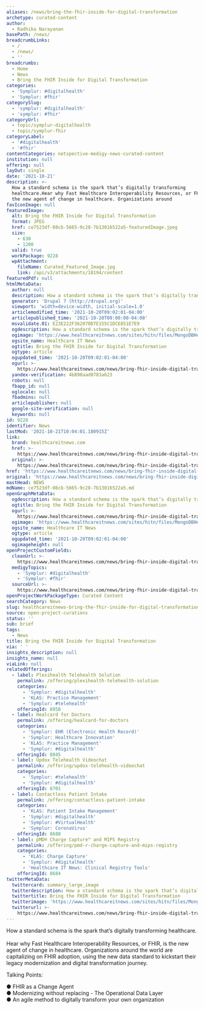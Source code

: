 ```yaml
---
aliases: /news/bring-the-fhir-inside-for-digital-transformation
archetype: curated-content
author:
  - Radhika Narayanan
basePath: /news/
breadcrumbLinks:
  - /
  - /news/
  - ''
breadcrumbs:
  - Home
  - News
  - Bring the FHIR Inside for Digital Transformation
categories:
  - 'Symplur: #digitalhealth'
  - 'Symplur: #fhir'
categorySlug:
  - 'symplur: #digitalhealth'
  - 'symplur: #fhir'
categoryUrl:
  - topic/symplur-digitalhealth
  - topic/symplur-fhir
categoryLabel:
  - '#digitalhealth'
  - '#fhir'
contentCategories: netspective-medigy-news-curated-content
institution: null
offering: null
layOut: single
date: '2021-10-21'
description: >-
  How a standard schema is the spark that’s digitally transforming
  healthcare.Hear why Fast Healthcare Interoperability Resources, or FHIR, is
  the new agent of change in healthcare. Organizations around
favIconImage: null
featuredImage:
  alt: Bring the FHIR Inside for Digital Transformation
  format: JPEG
  href: ce7523df-08cb-5665-9c28-7b13016522a5-featuredImage.jpeg
  size:
    - 630
    - 1200
  valid: true
  workPackage: 9228
  wpAttachment:
    fileName: Curated_Featured_Image.jpg
    link: /api/v3/attachments/18194/content
featuredPdf: null
htmlMetaData:
  author: null
  description: How a standard schema is the spark that’s digitally transforming healthcare.
  generator: 'Drupal 7 (http://drupal.org)'
  viewport: 'width=device-width, initial-scale=1.0'
  articlemodified_time: '2021-10-20T09:02:01-04:00'
  articlepublished_time: '2021-10-20T09:00:00-04:00'
  msvalidate.01: E23E222F362070D7E155C1DCE851E7E9
  ogdescription: How a standard schema is the spark that’s digitally transforming healthcare.
  ogimage: 'https://www.healthcareitnews.com/sites/hitn/files/MongoDBHero2.jpg'
  ogsite_name: Healthcare IT News
  ogtitle: Bring the FHIR Inside for Digital Transformation
  ogtype: article
  ogupdated_time: '2021-10-20T09:02:01-04:00'
  ogurl: >-
    https://www.healthcareitnews.com/news/bring-fhir-inside-digital-transformation
  yandex-verification: 4b898aad0783a623
  robots: null
  fbapp_id: null
  oglocale: null
  fbadmins: null
  articlepublisher: null
  google-site-verification: null
  keywords: null
id: 9228
identifier: News
lastMod: '2021-10-21T10:04:01.180915Z'
link:
  brand: healthcareitnews.com
  href: >-
    https://www.healthcareitnews.com/news/bring-fhir-inside-digital-transformation
  original: >-
    https://www.healthcareitnews.com/news/bring-fhir-inside-digital-transformation
href: 'https://www.healthcareitnews.com/news/bring-fhir-inside-digital-transformation'
original: 'https://www.healthcareitnews.com/news/bring-fhir-inside-digital-transformation'
mastHead: NEWS
mdName: ce7523df-08cb-5665-9c28-7b13016522a5.md
openGraphMetaData:
  ogdescription: How a standard schema is the spark that’s digitally transforming healthcare.
  ogtitle: Bring the FHIR Inside for Digital Transformation
  ogurl: >-
    https://www.healthcareitnews.com/news/bring-fhir-inside-digital-transformation
  ogimage: 'https://www.healthcareitnews.com/sites/hitn/files/MongoDBHero2.jpg'
  ogsite_name: Healthcare IT News
  ogtype: article
  ogupdated_time: '2021-10-20T09:02:01-04:00'
  ogimageheight: null
openProjectCustomFields:
  cleanUrl: >-
    https://www.healthcareitnews.com/news/bring-fhir-inside-digital-transformation
  medigyTopics:
    - 'Symplur: #digitalhealth'
    - 'Symplur: #fhir'
  sourceUrl: >-
    https://www.healthcareitnews.com/news/bring-fhir-inside-digital-transformation
openProjectWorkPackageType: Curated Content
searchCategory: News
slug: healthcareitnews-bring-the-fhir-inside-for-digital-transformation
source: open-project-curations
status: ''
sub: brief
tags:
  - News
title: Bring the FHIR Inside for Digital Transformation
via: ' '
insights_description: null
insights_name: null
viaLink: null
relatedOfferings:
  - label: Plexihealth Telehealth Solution
    permalink: /offering/plexihealth-telehealth-solution
    categories:
      - 'Symplur: #digitalhealth'
      - 'KLAS: Practice Management'
      - 'Symplur: #telehealth'
    offeringId: 8958
  - label: Healcard for Doctors
    permalink: /offering/healcard-for-doctors
    categories:
      - 'Symplur: EHR (Electronic Health Record)'
      - 'Symplur: Healthcare Innovation'
      - 'KLAS: Practice Management'
      - 'Symplur: #digitalhealth'
    offeringId: 8845
  - label: Updox Telehealth Videochat
    permalink: /offering/updox-telehealth-videochat
    categories:
      - 'Symplur: #telehealth'
      - 'Symplur: #digitalhealth'
    offeringId: 8701
  - label: Contactless Patient Intake
    permalink: /offering/contactless-patient-intake
    categories:
      - 'KLAS: Patient Intake Management'
      - 'Symplur: #digitalhealth'
      - 'Symplur: #VirtualHealth'
      - 'Symplur: CoronaVirus'
    offeringId: 8688
  - label: pMD® Charge Capture™ and MIPS Registry
    permalink: /offering/pmd-r-charge-capture-and-mips-registry
    categories:
      - 'KLAS: Charge Capture'
      - 'Symplur: #digitalhealth'
      - 'Healthcare IT News: Clinical Registry Tools'
    offeringId: 8684
twitterMetaData:
  twittercard: summary_large_image
  twitterdescription: How a standard schema is the spark that’s digitally transforming healthcare.
  twittertitle: Bring the FHIR Inside for Digital Transformation
  twitterimage: 'https://www.healthcareitnews.com/sites/hitn/files/MongoDBHero2.jpg'
  twitterurl: >-
    https://www.healthcareitnews.com/news/bring-fhir-inside-digital-transformation
---
```

<p>How a standard schema is the spark that’s digitally transforming healthcare.<br><br>Hear why Fast Healthcare Interoperability Resources, or FHIR, is the new agent of change in healthcare. Organizations around the world are capitalizing on FHIR adoption, using the new data standard to kickstart their legacy modernization and digital transformation journey.</p><p>Talking Points:</p><p>● FHIR as a Change Agent<br>● Modernizing without replacing - The Operational Data Layer<br>● An agile method to digitally transform your own organization</p>